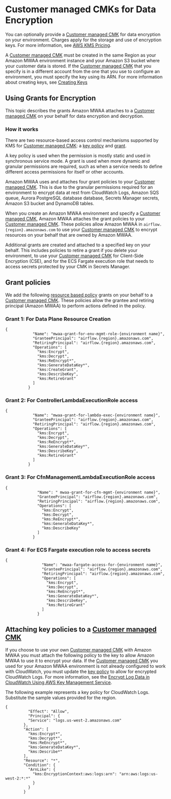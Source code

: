 # Customer managed CMKs for Data Encryption<a name="custom-keys-certs"></a>

You can optionally provide a  [Customer managed CMK](https://docs.aws.amazon.com/kms/latest/developerguide/concepts.html#customer-cmk) for data encryption on your environment\. Charges apply for the storage and use of encryption keys\. For more information, see [AWS KMS Pricing](http://aws.amazon.com/kms/pricing/)\.

A  [Customer managed CMK](https://docs.aws.amazon.com/kms/latest/developerguide/concepts.html#customer-cmk) must be created in the same Region as your Amazon MWAA environment instance and your Amazon S3 bucket where your customer data is stored\. If the  [Customer managed CMK](https://docs.aws.amazon.com/kms/latest/developerguide/concepts.html#customer-cmk) that you specify is in a different account from the one that you use to configure an environment, you must specify the key using its ARN\. For more information about creating keys, see [Creating Keys](https://docs.aws.amazon.com/kms/latest/developerguide/create-keys.html)

## Using Grants for Encryption<a name="custom-keys-grants-provide"></a>

This topic describes the grants Amazon MWAA attaches to a  [Customer managed CMK](https://docs.aws.amazon.com/kms/latest/developerguide/concepts.html#customer-cmk) on your behalf for data encryption and decryption\.

### How it works<a name="custom-keys-certs-grants"></a>

There are two resource\-based access control mechanisms supported by KMS for  [Customer managed CMK](https://docs.aws.amazon.com/kms/latest/developerguide/concepts.html#customer-cmk): a [key policy](https://docs.aws.amazon.com/kms/latest/developerguide/key-policies.html) and [grant](https://docs.aws.amazon.com/kms/latest/developerguide/grants.html)\.

A key policy is used when the permission is mostly static and used in synchronous service mode\. A grant is used when more dynamic and granular permissions are required, such as when a service needs to define different access permissions for itself or other accounts\.

Amazon MWAA uses and attaches four grant policies to your  [Customer managed CMK](https://docs.aws.amazon.com/kms/latest/developerguide/concepts.html#customer-cmk)\. This is due to the granular permissions required for an environment to encrypt data at rest from CloudWatch Logs, Amazon SQS queue, Aurora PostgreSQL database database, Secrets Manager secrets, Amazon S3 bucket and DynamoDB tables\.

When you create an Amazon MWAA environment and specify a  [Customer managed CMK](https://docs.aws.amazon.com/kms/latest/developerguide/concepts.html#customer-cmk), Amazon MWAA attaches the grant policies to your [Customer managed CMK](https://docs.aws.amazon.com/kms/latest/developerguide/concepts.html#customer-cmk)\. These policies allow Amazon MWAA in `airflow.{region}.amazonaws.com` to use your  [Customer managed CMK](https://docs.aws.amazon.com/kms/latest/developerguide/concepts.html#customer-cmk) to encrypt resources on your behalf that are owned by Amazon MWAA\. 

Additional grants are created and attached to a specified key on your behalf\. This includes policies to retire a grant if you delete your environment, to use your  [Customer managed CMK](https://docs.aws.amazon.com/kms/latest/developerguide/concepts.html#customer-cmk) for Client\-Side Encryption \(CSE\), and for the ECS Fargate execution role that needs to access secrets protected by your CMK in Secrets Manager\.

## Grant policies<a name="custom-keys-certs-grant-policies"></a>

We add the following [resource based policy](https://docs.aws.amazon.com/IAM/latest/UserGuide/access_policies_identity-vs-resource.html) grants on your behalf to a  [Customer managed CMK](https://docs.aws.amazon.com/kms/latest/developerguide/concepts.html#customer-cmk)\. These policies allow the grantee and retiring principal \(Amazon MWAA\) to perform actions defined in the policy\.

### Grant 1: For Data Plane Resource Creation<a name="custom-keys-certs-grant-policies-1"></a>

```
{
            "Name": "mwaa-grant-for-env-mgmt-role-{environment name}",
            "GranteePrincipal": "airflow.{region}.amazonaws.com",
            "RetiringPrincipal": "airflow.{region}.amazonaws.com",
            "Operations": [
              "kms:Encrypt",
              "kms:Decrypt",
              "kms:ReEncrypt*",
              "kms:GenerateDataKey*",
              "kms:CreateGrant",
              "kms:DescribeKey",
              "kms:RetireGrant"
            ]
          }
```

### Grant 2: For ControllerLambdaExecutionRole access<a name="custom-keys-certs-grant-policies-2"></a>

```
{
            "Name": "mwaa-grant-for-lambda-exec-{environment name}",
            "GranteePrincipal": "airflow.{region}.amazonaws.com",
            "RetiringPrincipal": "airflow.{region}.amazonaws.com",
            "Operations": [
              "kms:Encrypt",
              "kms:Decrypt",
              "kms:ReEncrypt*",
              "kms:GenerateDataKey*",
              "kms:DescribeKey",
              "kms:RetireGrant"
            ]
          }
```

### Grant 3: For CfnManagementLambdaExecutionRole access<a name="custom-keys-certs-grant-policies-3"></a>

```
{
              "Name": " mwaa-grant-for-cfn-mgmt-{environment name}",
              "GranteePrincipal": "airflow.{region}.amazonaws.com",
              "RetiringPrincipal": "airflow.{region}.amazonaws.com",
              "Operations": [
                "kms:Encrypt",
                "kms:Decrypt",
                "kms:ReEncrypt*",
                "kms:GenerateDataKey*",
                "kms:DescribeKey"
              ]
            }
```

### Grant 4: For ECS Fargate execution role to access secrets<a name="custom-keys-certs-grant-policies-4"></a>

```
{
                "Name": "mwaa-fargate-access-for-{environment name}",
                "GranteePrincipal": "airflow.{region}.amazonaws.com",
                "RetiringPrincipal": "airflow.{region}.amazonaws.com",
                "Operations": [
                  "kms:Encrypt",
                  "kms:Decrypt",
                  "kms:ReEncrypt*",
                  "kms:GenerateDataKey*",
                  "kms:DescribeKey",
                  "kms:RetireGrant"
                ]
              }
```

## Attaching key policies to a [Customer managed CMK](https://docs.aws.amazon.com/kms/latest/developerguide/concepts.html#customer-cmk)<a name="custom-keys-certs-grant-policies-attach"></a>

If you choose to use your own [Customer managed CMK](https://docs.aws.amazon.com/kms/latest/developerguide/concepts.html#customer-cmk) with Amazon MWAA you must attach the following policy to the key to allow Amazon MWAA to use it to encrypt your data\. If the [Customer managed CMK](https://docs.aws.amazon.com/kms/latest/developerguide/concepts.html#customer-cmk) you used for your Amazon MWAA environment is not already configured to work with CloudWatch, you must update the [key policy](https://docs.aws.amazon.com/kms/latest/developerguide/key-policies.html) to allow for encrypted CloudWatch Logs\. For more information, see the [Encrypt Log Data in CloudWatch Using AWS Key Management Service](https://docs.aws.amazon.com/AmazonCloudWatch/latest/logs/encrypt-log-data-kms.html)\.

The following example represents a key policy for CloudWatch Logs\. Substitute the sample values provided for the region\.

```
{
          "Effect": "Allow",
          "Principal": {
          "Service": "logs.us-west-2.amazonaws.com"
        },
        "Action": [
          "kms:Encrypt*",
          "kms:Decrypt*",
          "kms:ReEncrypt*",
          "kms:GenerateDataKey*",
          "kms:Describe*"
        ],
        "Resource": "*",
        "Condition": {
          "ArnLike": {
            "kms:EncryptionContext:aws:logs:arn": "arn:aws:logs:us-west-2:*:*"
            }
          }
        }
```